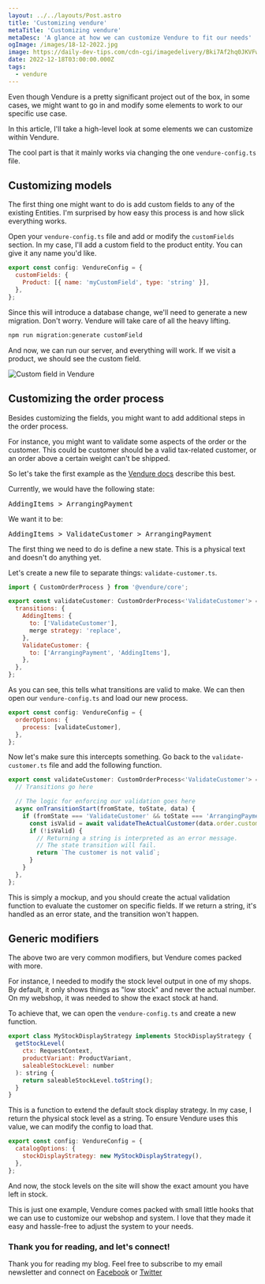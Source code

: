 ```yaml
---
layout: ../../layouts/Post.astro
title: 'Customizing vendure'
metaTitle: 'Customizing vendure'
metaDesc: 'A glance at how we can customize Vendure to fit our needs'
ogImage: /images/18-12-2022.jpg
image: https://daily-dev-tips.com/cdn-cgi/imagedelivery/Bki7Af2hq0JKVFw1XYYMQg/360d76f4-21ed-4cca-f66f-e4c0a2be6e00
date: 2022-12-18T03:00:00.000Z
tags:
  - vendure
---
```


Even though Vendure is a pretty significant project out of the box, in some cases, we might want to go in and modify some elements to work to our specific use case.

In this article, I'll take a high-level look at some elements we can customize within Vendure.

The cool part is that it mainly works via changing the one `vendure-config.ts` file.

## Customizing models

The first thing one might want to do is add custom fields to any of the existing Entities.
I'm surprised by how easy this process is and how slick everything works.

Open your `vendure-config.ts` file and add or modify the `customFields` section.
In my case, I'll add a custom field to the product entity. You can give it any name you'd like.

```js
export const config: VendureConfig = {
  customFields: {
    Product: [{ name: 'myCustomField', type: 'string' }],
  },
};
```

Since this will introduce a database change, we'll need to generate a new migration.
Don't worry. Vendure will take care of all the heavy lifting.

```bash
npm run migration:generate customField
```

And now, we can run our server, and everything will work.
If we visit a product, we should see the custom field.

![Custom field in Vendure](https://cdn.hashnode.com/res/hashnode/image/upload/v1671257802939/mmxKD_mmd.png)

## Customizing the order process

Besides customizing the fields, you might want to add additional steps in the order process.

For instance, you might want to validate some aspects of the order or the customer.
This could be customer should be a valid tax-related customer, or an order above a certain weight can't be shipped.

So let's take the first example as the [Vendure docs](https://www.vendure.io/docs/developer-guide/customizing-the-order-process/) describe this best.

Currently, we would have the following state:

<pre>
AddingItems > ArrangingPayment
</pre>

We want it to be:

<pre>
AddingItems > ValidateCustomer > ArrangingPayment
</pre>

The first thing we need to do is define a new state. This is a physical text and doesn't do anything yet.

Let's create a new file to separate things: `validate-customer.ts`.

```js
import { CustomOrderProcess } from '@vendure/core';

export const validateCustomer: CustomOrderProcess<'ValidateCustomer'> = {
  transitions: {
    AddingItems: {
      to: ['ValidateCustomer'],
      merge strategy: 'replace',
    },
    ValidateCustomer: {
      to: ['ArrangingPayment', 'AddingItems'],
    },
  },
};
```

As you can see, this tells what transitions are valid to make.
We can then open our `vendure-config.ts` and load our new process.

```js
export const config: VendureConfig = {
  orderOptions: {
    process: [validateCustomer],
  },
};
```

Now let's make sure this intercepts something. Go back to the `validate-customer.ts` file and add the following function.

```js
export const validateCustomer: CustomOrderProcess<'ValidateCustomer'> = {
  // Transitions go here

  // The logic for enforcing our validation goes here
  async onTransitionStart(fromState, toState, data) {
    if (fromState === 'ValidateCustomer' && toState === 'ArrangingPayment') {
      const isValid = await validateTheActualCustomer(data.order.customer);
      if (!isValid) {
        // Returning a string is interpreted as an error message.
        // The state transition will fail.
        return `The customer is not valid`;
      }
    }
  },
};
```

This is simply a mockup, and you should create the actual validation function to evaluate the customer on specific fields.
If we return a string, it's handled as an error state, and the transition won't happen.

## Generic modifiers

The above two are very common modifiers, but Vendure comes packed with more.

For instance, I needed to modify the stock level output in one of my shops.
By default, it only shows things as "low stock" and never the actual number.
On my webshop, it was needed to show the exact stock at hand.

To achieve that, we can open the `vendure-config.ts` and create a new function.

```js
export class MyStockDisplayStrategy implements StockDisplayStrategy {
  getStockLevel(
    ctx: RequestContext,
    productVariant: ProductVariant,
    saleableStockLevel: number
  ): string {
    return saleableStockLevel.toString();
  }
}
```

This is a function to extend the default stock display strategy. In my case, I return the physical stock level as a string.
To ensure Vendure uses this value, we can modify the config to load that.

```js
export const config: VendureConfig = {
  catalogOptions: {
    stockDisplayStrategy: new MyStockDisplayStrategy(),
  },
};
```

And now, the stock levels on the site will show the exact amount you have left in stock.

This is just one example, Vendure comes packed with small little hooks that we can use to customize our webshop and system.
I love that they made it easy and hassle-free to adjust the system to your needs.

### Thank you for reading, and let's connect!

Thank you for reading my blog. Feel free to subscribe to my email newsletter and connect on [Facebook](https://www.facebook.com/DailyDevTipsBlog) or [Twitter](https://twitter.com/DailyDevTips1)

